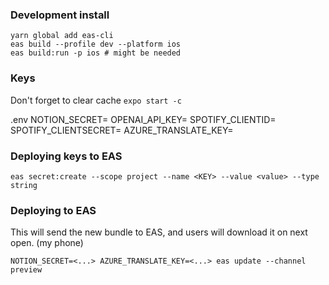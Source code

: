 ### Development install

```shell
yarn global add eas-cli
eas build --profile dev --platform ios
eas build:run -p ios # might be needed
```
### Keys

Don't forget to clear cache ``expo start -c``

.env
NOTION_SECRET=
OPENAI_API_KEY=
SPOTIFY_CLIENTID=
SPOTIFY_CLIENTSECRET=
AZURE_TRANSLATE_KEY=

### Deploying keys to EAS

```
eas secret:create --scope project --name <KEY> --value <value> --type string
```

### Deploying to EAS

This will send the new bundle to EAS, and users will download it on next open. (my phone)

```
NOTION_SECRET=<...> AZURE_TRANSLATE_KEY=<...> eas update --channel preview
```
